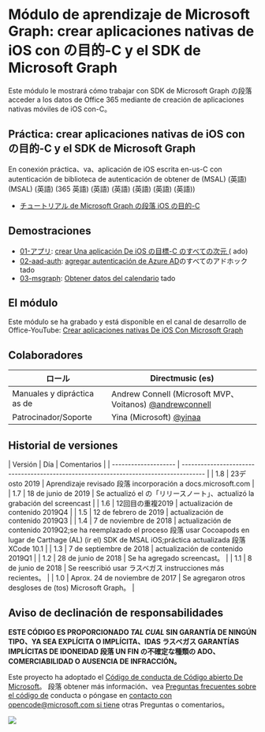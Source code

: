 # <a name="mdulo-de-aprendizaje-de-microsoft-graph-crear-aplicaciones-nativas-de-ios-con-objective-c-y-el-sdk-de-microsoft-graph"></a>Módulo de aprendizaje de Microsoft Graph: crear aplicaciones nativas de iOS con の目的-C y el SDK de Microsoft Graph

Este módulo le mostrará cómo trabajar con SDK de Microsoft Graph の段落 acceder a los datos de Office 365 mediante de creación de aplicaciones nativas móviles de iOS con-C。

## <a name="prctica-crear-aplicaciones-nativas-de-ios-con-objective-c-y-el-sdk-de-microsoft-graph"></a>Práctica: crear aplicaciones nativas de iOS con の目的-C y el SDK de Microsoft Graph

En conexión práctica、va、aplicación de iOS escrita en-us-C con autenticación de biblioteca de autenticación de obtener de (MSAL) (英語) (MSAL) (英語) (365 英語) (英語) (英語) (英語) (英語) (英語))

- [チュートリアル de Microsoft Graph の段落 iOS の目的-C](https://docs.microsoft.com/graph/tutorials/ios-objectivec)

## <a name="demostraciones"></a>Demostraciones

- [01-アプリ](demos/01-create-app): [crear Una aplicación De iOS の目標-C のすべての次元 (](https://docs.microsoft.com/graph/tutorials/ios-objectivec?tutorial-step=1) ado)
- [02-aad-auth](demos/02-add-aad-auth): [agregar autenticación de Azure AD](https://docs.microsoft.com/graph/tutorials/ios-objectivec?tutorial-step=3)のすべてのアドホック tado
- [03-msgraph](demos/03-add-msgraph): [Obtener datos del calendario](https://docs.microsoft.com/graph/tutorials/ios-objectivec?tutorial-step=4) tado

## <a name="vea-el-mdulo"></a>El módulo

Este módulo se ha grabado y está disponible en el canal de desarrollo de Office-YouTube: [Crear aplicaciones nativas De iOS Con Microsoft Graph](https://youtu.be/Gg8Qy1Dqyzw)

## <a name="colaboradores"></a>Colaboradores

| ロール | Directmusic (es) |
| -------------------- | ------------------------------------------------------------------------------------- |
| Manuales y dipráctica as de | Andrew Connell (Microsoft MVP、Voitanos) [@andrewconnell](//github.com/andrewconnell) |
| Patrocinador/Soporte | Yina (Microsoft) [@yinaa](//github.com/yinaa) |

## <a name="historial-de-versiones"></a>Historial de versiones

| Versión | Día | Comentarios |
| -------------------- | ------------------------------------------------------------------------------------- |
| 1.8 | 23デ osto 2019 | Aprendizaje revisado 段落 incorporación a docs.microsoft.com |
| 1.7 | 18 de junio de 2019 | Se actualizó el の「リリースノート」、actualizó la grabación del screencast |
| 1.6 | 12回目の重複2019 | actualización de contenido 2019Q4 |
| 1.5 | 12 de febrero de 2019 | actualización de contenido 2019Q3 |
| 1.4 | 7 de noviembre de 2018 | actualización de contenido 2019Q2;se ha reemplazado el proceso 段落 usar Cocoapods en lugar de Carthage (AL) (ir el) SDK de MSAL iOS;práctica actualizada 段落 XCode 10.1 |
| 1.3 | 7 de septiembre de 2018 | actualización de contenido 2019Q1 |
| 1.2 | 28 de junio de 2018 | Se ha agregado screencast。 |
| 1.1 | 8 de junio de 2018 | Se reescribió usar ラスベガス instrucciones más recientes。 |
| 1.0 | Aprox. 24 de noviembre de 2017 | Se agregaron otros desgloses de (tos) Microsoft Graph。 |

## <a name="aviso-de-declinacin-de-responsabilidades"></a>Aviso de declinación de responsabilidades

**ESTE CÓDIGO ES PROPORCIONADO _TAL CUAL_ SIN GARANTÍA DE NINGÚN TIPO、YA SEA EXPLÍCITA O IMPLÍCITA、IDAS ラスベガス GARANTÍAS IMPLÍCITAS DE IDONEIDAD 段落 UN FIN の不確定な種類の ADO、COMERCIABILIDAD O AUSENCIA DE INFRACCIÓN。**

Este proyecto ha adoptado el [Código de conducta de Código abierto De Microsoft](https://opensource.microsoft.com/codeofconduct/)。 段落 obtener más información、vea [Preguntas frecuentes sobre el código de](https://opensource.microsoft.com/codeofconduct/faq/) conducta o póngase en [contacto con opencode@microsoft.com si tiene](mailto:opencode@microsoft.com) otras Preguntas o comentarios。

<img src="https://telemetry.sharepointpnp.com/msgraph-training-ios-objectivec" />
